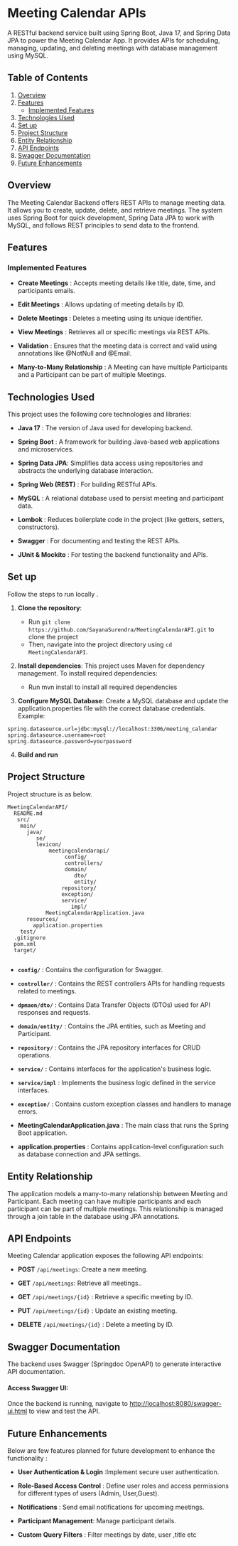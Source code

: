 # Meeting Calendar APIs

A RESTful backend service built using Spring Boot, Java 17, and Spring Data JPA to power the Meeting Calendar App. It provides APIs for scheduling, managing, updating, and deleting meetings with database management using MySQL.

 ## Table of Contents

1. [Overview](#overview)
2. [Features](#features)
   - [Implemented Features](#implemented-features)
3. [Technologies Used](#technologies-used)
4. [Set up](#set-up)
5. [Project Structure](#project-structure)
6. [Entity Relationship](#entity-relationships)
7. [API Endpoints](#api-endpoints)
8. [Swagger Documentation](#swagger-documentation)
9. [Future Enhancements](#future-enhancements)


## Overview

The Meeting Calendar Backend offers REST APIs to manage meeting data. It allows you to create, update, delete, and retrieve meetings. The system uses Spring Boot for quick development, Spring Data JPA to work with MySQL, and follows REST principles to send data to the frontend.


## Features

### Implemented Features

- **Create Meetings** : Accepts meeting details like title, date, time, and participants emails.

- **Edit Meetings** : Allows updating of meeting details by ID.

- **Delete Meetings** : Deletes a meeting using its unique identifier.

- **View Meetings** : Retrieves all or specific meetings via REST APIs.

- **Validation** : Ensures that the meeting data is correct and valid using annotations like @NotNull and @Email.

- **Many-to-Many Relationship** : A Meeting can have multiple Participants and a Participant can be part of multiple Meetings.



## Technologies Used

This project uses the following core technologies and libraries:

- **Java 17** : The version of Java used for developing backend.

- **Spring Boot** : A framework for building Java-based web applications and microservices.

- **Spring Data JPA**: Simplifies data access using repositories and abstracts the underlying database interaction.

- **Spring Web (REST)** : For building RESTful APIs.


- **MySQL** : A relational database used to persist meeting and participant data.

- **Lombok** : Reduces boilerplate code in the project (like getters, setters, constructors).

- **Swagger** : For documenting and testing the REST APIs.

- **JUnit & Mockito** : For testing the backend functionality and APIs.


## Set up

Follow the steps to run locally .

1. **Clone the repository**:
   - Run `git clone https://github.com/SayanaSurendra/MeetingCalendarAPI.git` to clone the project 
   - Then, navigate into the project directory using `cd MeetingCalendarAPI`.

2. **Install dependencies**:
   This project uses Maven for dependency management. To install required dependencies:
   - Run mvn install to install all required dependencies

3. **Configure MySQL Database**:
  Create a MySQL database and update the application.properties file with the correct database credentials. Example:
  ```
  spring.datasource.url=jdbc:mysql://localhost:3306/meeting_calendar
  spring.datasource.username=root
  spring.datasource.password=yourpassword
  ```

4. **Build and run**

## Project Structure

Project structure is as below.

```
MeetingCalendarAPI/
  README.md
   src/
    main/
      java/
         se/
         lexicon/
             meetingcalendarapi/
                  config/
                  controllers/
                  domain/
                     dto/
                     entity/
                 repository/
                 exception/
                 service/
                    impl/
            MeetingCalendarApplication.java
      resources/
        application.properties
    test/
  .gitignore
  pom.xml
  target/


```
- **`config/`** : Contains the configuration for Swagger.
- **`controller/`** : Contains the REST controllers APIs for handling requests related to meetings.

- **`dpmaon/dto/`** : Contains Data Transfer Objects (DTOs) used for API responses and requests.

- **`domain/entity/`** : Contains the JPA entities, such as Meeting and Participant.

- **`repository/`** : Contains the JPA repository interfaces for CRUD operations.

- **`service/`** : Contains interfaces for the application's business logic.
- **`service/impl`** : Implements the business logic defined in the service interfaces.

- **`exception/`** : Contains custom exception classes and handlers to manage errors.

- **MeetingCalendarApplication.java** : The main class that runs the Spring Boot application.
 - **application.properties** : Contains application-level configuration such as database connection and JPA settings.


## Entity Relationship

The application models a many-to-many relationship between Meeting and Participant. Each meeting can have multiple participants and each participant can be part of multiple meetings. This relationship is managed through a join table in the database using JPA annotations.

## API Endpoints

Meeting Calendar application exposes the following API endpoints:

- **POST** `/api/meetings`: Create a new meeting.

- **GET** `/api/meetings`: Retrieve all meetings..
 
 - **GET** `/api/meetings/{id}` : Retrieve a specific meeting by ID.

- **PUT** `/api/meetings/{id}` : Update an existing meeting.

- **DELETE** `/api/meetings/{id}` : Delete a meeting by ID.

## Swagger Documentation
The backend uses Swagger (Springdoc OpenAPI) to generate interactive API documentation.

#### Access Swagger UI:
Once the backend is running, navigate to [http://localhost:8080/swagger-ui.html](http://localhost:8080/swagger-ui.html) to view and test the API.


## Future Enhancements
Below are few features planned for future development to enhance the functionality :

- **User Authentication & Login** :Implement secure user authentication.

- **Role-Based Access Control** : Define user roles and access permissions for different types of users (Admin, User,Guest).

- **Notifications** : Send email notifications for upcoming meetings.

- **Participant Management**: Manage participant details.

- **Custom Query Filters** : Filter meetings by date, user ,title etc






